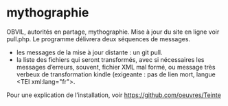 # mythographie
OBVIL, autorités en partage, mythographie.
Mise à jour du site en ligne voir pull.php.
Le programme délivrera deux séquences de messages.

* les messages de la mise à jour distante : un git pull.
* la liste des fichiers qui seront transformés, avec si nécessaires les messages d’erreurs, souvent, fichier XML mal formé, ou message très verbeux de transformation kindle (exigeante : pas de lien mort, langue &lt;TEI xml:lang="fr">.


Pour une explication de l’installation, voir https://github.com/oeuvres/Teinte
